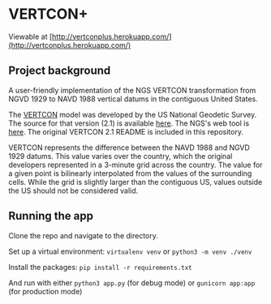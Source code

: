 # VERTCON+

Viewable at [http://vertconplus.herokuapp.com/](http://vertconplus.herokuapp.com/)

## Project background
A user-friendly implementation of the NGS VERTCON transformation from NGVD 1929 to NAVD 1988 vertical datums in the contiguous United States. 

The [VERTCON](http://www.ngs.noaa.gov/TOOLS/Vertcon/vertcon.html) model was developed by the US National Geodetic Survey. The source for that version (2.1) is available [here](http://www.ngs.noaa.gov/PC_PROD/VERTCON/). The NGS's web tool is [here](http://www.ngs.noaa.gov/cgi-bin/VERTCON/vert_con.prl). The original VERTCON 2.1 README is included in this repository. 

VERTCON represents the difference between the NAVD 1988 and NGVD 1929  datums. This value varies over the country, which the original developers represented in a 3-minute grid across the country. The value for a given point is bilinearly interpolated from the values of the surrounding cells. While the grid is slightly larger than the contiguous US, values outside the US should not be considered valid.

## Running the app
Clone the repo and navigate to the directory.

Set up a virtual environment:
`virtualenv venv`
or
`python3 -m venv ./venv`

Install the packages:
`pip install -r requirements.txt`

And run with either
`python3 app.py` (for debug mode)
or 
`gunicorn app:app` (for production mode)
